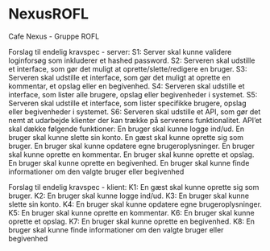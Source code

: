 # NexusROFL
Cafe Nexus - Gruppe ROFL


Forslag til endelig kravspec - server:
S1: Server skal kunne validere loginforsøg som inkluderer et hashed password.
S2: Serveren skal udstille et interface, som gør det muligt at oprette/slette/redigere en bruger.
S3: Serveren skal udstille et interface, som gør det muligt at oprette en kommentar, et opslag eller en begivenhed.
S4: Serveren skal udstille et interface, som lister alle brugere, opslag eller begivenheder i systemet.
S5: Serveren skal udstille et interface, som lister specifikke brugere, opslag eller begivenheder i systemet.
S6: Serveren skal udstille et API, som gør det nemt at udarbejde klienter der kan trække på serverens funktionalitet. API’et skal dække følgende funktioner:
En bruger skal kunne logge ind/ud.
En bruger skal kunne slette sin konto.
En gæst skal kunne oprette sig som bruger.
En bruger skal kunne opdatere egne brugeroplysninger.
En bruger skal kunne oprette en kommentar.
En bruger skal kunne oprette et opslag.
En bruger skal kunne oprette en begivenhed.
En bruger skal kunne finde informationer om den valgte bruger eller begivenhed

Forslag til endelig kravspec - klient:
K1: En gæst skal kunne oprette sig som bruger.
K2: En bruger skal kunne logge ind/ud.
K3: En bruger skal kunne slette sin konto.
K4: En bruger skal kunne opdatere egne brugeroplysninger.
K5: En bruger skal kunne oprette en kommentar.
K6: En bruger skal kunne oprette et opslag.
K7: En bruger skal kunne oprette en begivenhed.
K8: En bruger skal kunne finde informationer om den valgte bruger eller begivenhed

